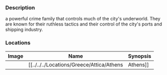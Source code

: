 ### Description
a powerful crime family that controls much of the city's underworld. They are known for their ruthless tactics and their control of the city's ports and shipping industry.

### Locations
| Image | Name   | Synopsis |
| ----- | ------ | -------- |
|       | [[../../../Locations/Greece/Attica/Athens|Athens]] |          |